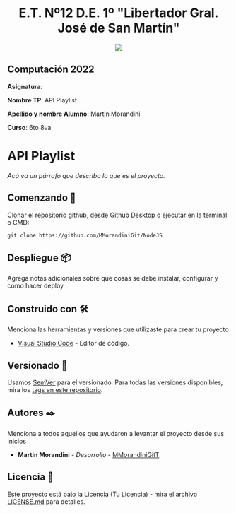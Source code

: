 <h1 align="center">E.T. Nº12 D.E. 1º "Libertador Gral. José de San Martín"</h1>
<p align="center">
  <img src="https://et12.edu.ar/imgs/et12.png">
</p>

## Computación 2022

**Asignatura**: <!-- REEMPLAZA este comentario por el nombre de la asignatura -->

**Nombre TP**: API Playlist

**Apellido y nombre Alumno**: Martin Morandini

**Curso**: 6to 8va

# API Playlist

_Acá va un párrafo que describa lo que es el proyecto._

## Comenzando 🚀

Clonar el repositorio github, desde Github Desktop o ejecutar en la terminal o CMD:
<!-- cambia el link de abajo al de tu repositorio y BORRA ESTE COMENTARIO -->
```text
git clone https://github.com/MMorandiniGit/NodeJS
```

## Despliegue 📦

Agrega notas adicionales sobre que cosas se debe instalar, configurar y como hacer deploy

## Construido con 🛠️

Menciona las herramientas y versiones que utilizaste para crear tu proyecto

* [Visual Studio Code](https://code.visualstudio.com/#alt-downloads) - Editor de código.

## Versionado 📌

Usamos [SemVer](http://semver.org/) para el versionado. Para todas las versiones disponibles, mira los [tags en este repositorio](https://github.com/ET12DE1Computacion/simpleTemplateCSharp/tags).

## Autores ✒️

Menciona a todos aquellos que ayudaron a levantar el proyecto desde sus inicios

* **Martin Morandini** - _Desarrollo_ - [MMorandiniGitT](https://github.com/MMorandiniGit)

## Licencia 📄

Este proyecto está bajo la Licencia (Tu Licencia) - mira el archivo [LICENSE.md](LICENSE.md) para detalles.
